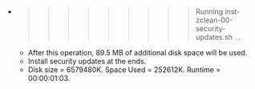 * >>>>>>>>> Running inst-zclean-00-security-updates.sh ...
  * After this operation, 89.5 MB of additional disk space will be used.
  * Install security updates at the ends.
  * Disk size = 6579480K. Space Used = 252612K. Runtime = 00:00:01:03.
